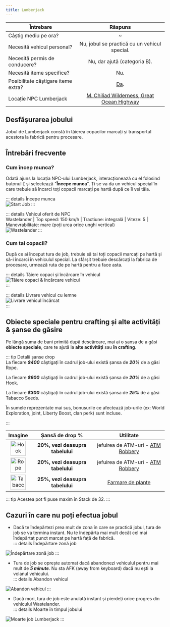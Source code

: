 ```yaml
---
title: Lumberjack
---
```


| Întrebare   | Răspuns |
| ----------- | :-----------: |
| Câștig mediu pe ora? | ~<Dinero :amount='1850' /> |
| Necesită vehicul personal? | Nu, jobul se practică cu un vehicul special. |
| Necesită permis de conducere? | Nu, dar ajută (categoria B). |
| Necesită iteme specifice? | Nu. |
| Posibilitate câștigare iteme extra? | [Da](#obiecte-speciale-pentru-crafting-si-alte-activitati-sanse-de-gasire). |
| Locație NPC Lumberjack | [M. Chiliad Wilderness, Great Ocean Highway](https://i.imgur.com/AiOKyO4.png)  |

## Desfășurarea jobului  

Jobul de Lumberjack constă în tăierea copacilor marcați și transportul acestora la fabrică pentru procesare.  

## Întrebări frecvente

### Cum încep munca?

Odată ajuns la locația NPC-ului Lumberjack, interacționează cu el folosind butonul `E` și selectează "**Începe munca**". Ți se va da un vehicul special în care trebuie să încarci toți copacii marcați pe hartă după ce îi vei tăia.

::: details Începe munca  
  <Image src="https://i.imgur.com/RH12e7E.gif" alt="Start Job" />
:::  

::: details Vehicul oferit de NPC  
  Wastelander | Top speed: 150 km/h | Tractiune: integrală | Viteze: 5 | Manevrabilitate: mare (poți urca orice unghi vertical)  
  <Image src="https://i.imgur.com/RYRK5pj.png" alt="Wastelander" />
::: 
 
### Cum tai copacii?  

După ce ai început tura de job, trebuie să tai toți copacii marcați pe hartă și să-i încarci în vehiculul special. La sfârșit trebuie descărcați la fabrica de procesare, urmează ruta de pe hartă pentru a face asta.  

::: details Tăiere copaci și încărcare în vehicul  
  <Image src="https://i.imgur.com/av1pDX8.gif" alt="Tăiere copaci & încărcare vehicul" />  
:::

::: details Livrare vehicul cu lemne  
  <Image src="https://i.imgur.com/vm1Ykpr.gif" alt="Livrare vehicul încărcat" />  
:::  

## Obiecte speciale pentru crafting și alte activități & șanse de găsire  

Pe lângă suma de bani primită după descărcare, mai ai o șansa de a găsi **obiecte speciale**, care te ajută la **alte activități** sau **în crafting**.  

::: tip Detalii șanse drop  
La fiecare _**$400**_ câștigați în cadrul job-ului există șansa de _**20%**_ de a găsi Rope.

La fiecare _**$600**_ câștigați în cadrul job-ului există șansa de _**20%**_ de a găsi Hook.

La fiecare _**$300**_ câștigați în cadrul job-ului există șansa de _**25%**_ de a găsi Tabacco Seeds.

În sumele reprezentate mai sus, bonusurile ce afectează job-urile (ex: World Exploration, joint, Liberty Boost, clan perk) sunt incluse.

:::  

| **Imagine** |  **Șansă de drop %** | **Utilitate**
| :-----------: | :-----------: | :-----------: |
| <Image src="https://i.imgur.com/UXt9NNT.png" alt="Hook" width="48" label="Hook" /> |  **20%, vezi deasupra tabelului**  | jefuirea de ATM-uri - [ATM Robbery](../illegal-activities/robberies/atm-robbery) |
| <Image src="https://i.imgur.com/GarEQ1P.png" alt="Rope" width="48" label="Rope" /> |  **20%, vezi deasupra tabelului** | jefuirea de ATM-uri - [ATM Robbery](../illegal-activities/robberies/atm-robbery) |
| <Image src="https://i.imgur.com/EK7fyqL.png" alt="Tabacco Seeds" width="48" label="Tabacco Seeds" /> | **25%, vezi deasupra tabelului** | [Farmare de plante](/clans/spray-wars/districts/tobacco) |

::: tip Acestea pot fi puse maxim în Stack de 32.
:::

## Cazuri în care nu poți efectua jobul  
 
- Dacă te îndepărtezi prea mult de zona în care se practică jobul, tura de job se va termina instant. Nu te îndepărta mai mult decât cel mai îndepărtat punct marcat pe hartă față de fabrică.  
::: details Îndepărtare zonă job  
 <Image src="https://i.imgur.com/ez6DHN8.gif" alt="Îndepărtare zonă job" />  
:::  

- Tura de job se oprește automat dacă abandonezi vehiculul pentru mai mult de _**5 minute**_. Nu sta AFK (away from keyboard) dacă nu ești la volanul vehicului.  
::: details Abandon vehicul  
 <Image src="https://i.imgur.com/HBqBhT7.gif" alt="Abandon vehicul" />  
:::  

- Dacă mori, tura de job este anulată instant și pierdeți orice progres din vehiculul Wastelander.  
::: details Moarte în timpul jobului  
 <Image src="https://i.imgur.com/QBtPQSi.gif" alt="Moarte job Lumberjack" />  
:::  
